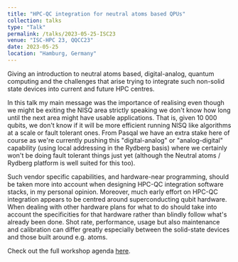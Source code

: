 ```yaml
---
title: "HPC-QC integration for neutral atoms based QPUs"
collection: talks
type: "Talk"
permalink: /talks/2023-05-25-ISC23
venue: "ISC-HPC 23, QQCC23"
date: 2023-05-25
location: "Hamburg, Germany"
---
```


Giving an introduction to neutral atoms based, digital-analog, quantum computing and the challenges that arise trying to integrate such non-solid state devices into current and future HPC centres.

In this talk my main message was the importance of realising even though we might be exiting the NISQ area strictly speaking we don't know how long until the next area might have usable applications. That is, given 10 000 qubits, we don't know if it will be more efficient running NISQ like algorithms at a scale or fault tolerant ones. From Pasqal we have an extra stake here of course as we're currently pushing this "digital-analog" or "analog-digital" capability (using local addressing in the Rydberg basis) where we certainly won't be doing fault tolerant things just yet (although the Neutral atoms / Rydberg platform is well suited for this too).

Such vendor specific capabilities, and hardware-near programming, should be taken more into account when designing HPC-QC integration software stacks, in my personal opinion. Moreover, much early effort on HPC-QC integration appears to be centred around superconducting qubit hardware. When dealing with other hardware plans for what to do should take into account the specificities for that hardware rather than blindly follow what's already been done. Shot rate, performance, usage but also maintenance and calibration can differ greatly especially between the solid-state devices and those built around e.g. atoms.

Check out the full workshop agenda [here](https://app.swapcard.com/event/isc-high-performance-2023/planning/UGxhbm5pbmdfMTIyMDc3NA==).